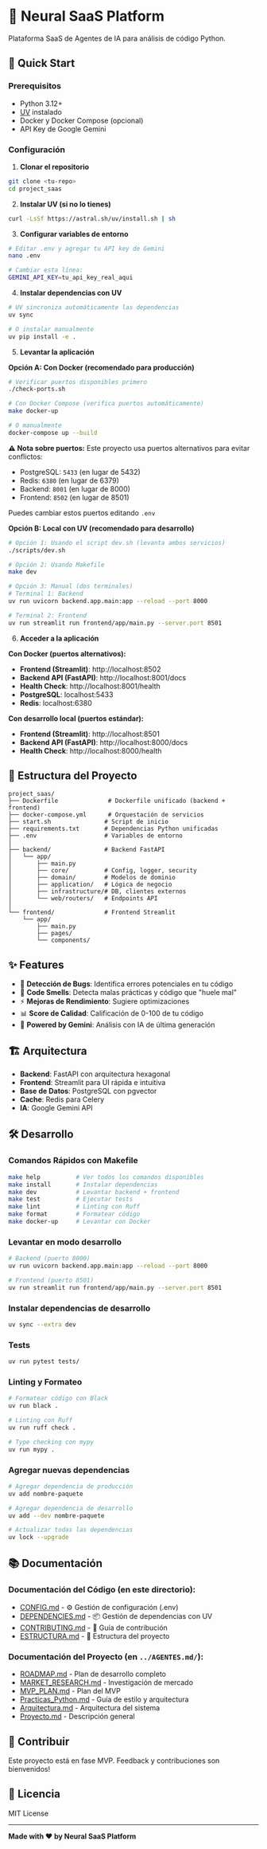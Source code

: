 # 🧠 Neural SaaS Platform

Plataforma SaaS de Agentes de IA para análisis de código Python.

## 🚀 Quick Start

### Prerequisitos
- Python 3.12+
- [UV](https://github.com/astral-sh/uv) instalado
- Docker y Docker Compose (opcional)
- API Key de Google Gemini

### Configuración

1. **Clonar el repositorio**
```bash
git clone <tu-repo>
cd project_saas
```

2. **Instalar UV (si no lo tienes)**
```bash
curl -LsSf https://astral.sh/uv/install.sh | sh
```

3. **Configurar variables de entorno**
```bash
# Editar .env y agregar tu API key de Gemini
nano .env

# Cambiar esta línea:
GEMINI_API_KEY=tu_api_key_real_aqui
```

4. **Instalar dependencias con UV**
```bash
# UV sincroniza automáticamente las dependencias
uv sync

# O instalar manualmente
uv pip install -e .
```

5. **Levantar la aplicación**

**Opción A: Con Docker (recomendado para producción)**
```bash
# Verificar puertos disponibles primero
./check-ports.sh

# Con Docker Compose (verifica puertos automáticamente)
make docker-up

# O manualmente
docker-compose up --build
```

**⚠️ Nota sobre puertos:** Este proyecto usa puertos alternativos para evitar conflictos:
- PostgreSQL: `5433` (en lugar de 5432)
- Redis: `6380` (en lugar de 6379)
- Backend: `8001` (en lugar de 8000)
- Frontend: `8502` (en lugar de 8501)

Puedes cambiar estos puertos editando `.env`

**Opción B: Local con UV (recomendado para desarrollo)**
```bash
# Opción 1: Usando el script dev.sh (levanta ambos servicios)
./scripts/dev.sh

# Opción 2: Usando Makefile
make dev

# Opción 3: Manual (dos terminales)
# Terminal 1: Backend
uv run uvicorn backend.app.main:app --reload --port 8000

# Terminal 2: Frontend
uv run streamlit run frontend/app/main.py --server.port 8501
```

6. **Acceder a la aplicación**

**Con Docker (puertos alternativos):**
- **Frontend (Streamlit)**: http://localhost:8502
- **Backend API (FastAPI)**: http://localhost:8001/docs
- **Health Check**: http://localhost:8001/health
- **PostgreSQL**: localhost:5433
- **Redis**: localhost:6380

**Con desarrollo local (puertos estándar):**
- **Frontend (Streamlit)**: http://localhost:8501
- **Backend API (FastAPI)**: http://localhost:8000/docs
- **Health Check**: http://localhost:8000/health

## 📁 Estructura del Proyecto

```
project_saas/
├── Dockerfile              # Dockerfile unificado (backend + frontend)
├── docker-compose.yml      # Orquestación de servicios
├── start.sh               # Script de inicio
├── requirements.txt       # Dependencias Python unificadas
├── .env                   # Variables de entorno
│
├── backend/               # Backend FastAPI
│   └── app/
│       ├── main.py
│       ├── core/          # Config, logger, security
│       ├── domain/        # Modelos de dominio
│       ├── application/   # Lógica de negocio
│       ├── infrastructure/# DB, clientes externos
│       └── web/routers/   # Endpoints API
│
└── frontend/              # Frontend Streamlit
    └── app/
        ├── main.py
        ├── pages/
        └── components/
```

## ✨ Features

- 🐛 **Detección de Bugs**: Identifica errores potenciales en tu código
- 👃 **Code Smells**: Detecta malas prácticas y código que "huele mal"
- ⚡ **Mejoras de Rendimiento**: Sugiere optimizaciones
- 📊 **Score de Calidad**: Calificación de 0-100 de tu código
- 🧠 **Powered by Gemini**: Análisis con IA de última generación

## 🏗️ Arquitectura

- **Backend**: FastAPI con arquitectura hexagonal
- **Frontend**: Streamlit para UI rápida e intuitiva
- **Base de Datos**: PostgreSQL con pgvector
- **Cache**: Redis para Celery
- **IA**: Google Gemini API

## 🛠️ Desarrollo

### Comandos Rápidos con Makefile

```bash
make help          # Ver todos los comandos disponibles
make install       # Instalar dependencias
make dev           # Levantar backend + frontend
make test          # Ejecutar tests
make lint          # Linting con Ruff
make format        # Formatear código
make docker-up     # Levantar con Docker
```

### Levantar en modo desarrollo
```bash
# Backend (puerto 8000)
uv run uvicorn backend.app.main:app --reload --port 8000

# Frontend (puerto 8501)
uv run streamlit run frontend/app/main.py --server.port 8501
```

### Instalar dependencias de desarrollo
```bash
uv sync --extra dev
```

### Tests
```bash
uv run pytest tests/
```

### Linting y Formateo
```bash
# Formatear código con Black
uv run black .

# Linting con Ruff
uv run ruff check .

# Type checking con mypy
uv run mypy .
```

### Agregar nuevas dependencias
```bash
# Agregar dependencia de producción
uv add nombre-paquete

# Agregar dependencia de desarrollo
uv add --dev nombre-paquete

# Actualizar todas las dependencias
uv lock --upgrade
```

## 📚 Documentación

### Documentación del Código (en este directorio):
- [CONFIG.md](CONFIG.md) - ⚙️ Gestión de configuración (.env)
- [DEPENDENCIES.md](DEPENDENCIES.md) - 📦 Gestión de dependencias con UV
- [CONTRIBUTING.md](CONTRIBUTING.md) - 🤝 Guía de contribución
- [ESTRUCTURA.md](ESTRUCTURA.md) - 📁 Estructura del proyecto

### Documentación del Proyecto (en `../AGENTES.md/`):
- [ROADMAP.md](../AGENTES.md/ROADMAP.md) - Plan de desarrollo completo
- [MARKET_RESEARCH.md](../AGENTES.md/MARKET_RESEARCH.md) - Investigación de mercado
- [MVP_PLAN.md](../AGENTES.md/MVP_PLAN.md) - Plan del MVP
- [Practicas_Python.md](../AGENTES.md/Practicas_Python.md) - Guía de estilo y arquitectura
- [Arquitectura.md](../AGENTES.md/Arquitectura.md) - Arquitectura del sistema
- [Proyecto.md](../AGENTES.md/Proyecto.md) - Descripción general

## 🤝 Contribuir

Este proyecto está en fase MVP. Feedback y contribuciones son bienvenidos!

## 📝 Licencia

MIT License

---

**Made with ❤️ by Neural SaaS Platform**
